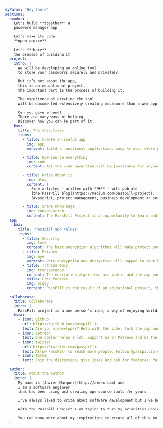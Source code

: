 ```yaml
---
myParam: 'Hey there'
sections:
  header: |
    Let's build **together** a
    password manager app

    Let's make its code
    **open source**

    Let's **share**
    the process of building it
  project:
    intro: |
      We will be developing an online tool
      to store your passwords securely and privately.

      But it’s not about the app,
      this is an educational project,
      the important part is the process of building it.

      The experience of creating the tool
      will be documented extensively creating much more than a web application.

      Can you give a hand?
      There are many ways of helping.
      Discover how you can be part of it.
    box:
      title: The objectives
      items:
        - title: Create an useful app
          img: app
          content: Build a functional application, easy to use, where people can keep their passwords safely.

        - title: Opensource everything
          img: code
          content: All the code generated will be [available for anyone](https://github.com/passpill-io), to inspect, to improve, or even to install in their own servers.

        - title: Write about it
          img: blog
          content: |
            Fine articles - written with **♥** - will poblate
            [the PassPill blog](https://medium.com/passpill-project).
            Javascript, project management, business development or server infrastructure will be some of the topics you'll find there.

        - title: Share knowledge
          img: conversation
          content: The PassPill Project is an opportunity to learn and collaborate for everybody. It's open to ideas, criticism and improvements.
  app:
    box:
      title: 'Passpill app values'
      items:
        - title: Security
          img: lock
          content: The best encryption algorithms will make protect your data. away from strangers' hands.
        - title: Privacy
          img: eye
          content: Data encryption and decryption will happen in your browser, using the key that you only know. We won't be able to access. You don't even need to give your email address.
        - title: Transparency
          img: transparency
          content: The encryption algorithms are public and the app code is opensource. You don't need to trust us, you can actually check how it works.
        - title: Free forever
          img: piggy
          content: PassPill is the result of an educational project, that's why it's free and always will be. You can support the project if you like it.

  collaborate:
    title: Collaborate
    intro: |
      PassPill project is a one person’s idea, a way of enjoying building an app through sharing the development process. However it’s a lot of work! Every bit of help is much appreciated. There are many ways of collaborating:
    boxes:
      - icon: github
        url: https://github.com/passpill-io
        text: Are you a developer? Help with the code, fork the app and give it a star in GitHub
      - icon: patreon
        text: One dollar helps a lot. Support us on Patreon and be the first on reading the articles
      - icon: twitter
        url: https://twitter.com/passpillio
        text: Allow PassPill to reach more people. Follow @passpillio on Twitter and share the articles
      - icon: forum
        text: Join the discussion, give ideas and ask for features. Participate in the forum

  author:
    title: About the author
    intro: |
      My name is [Javier Marquez](http://arqex.com) and
      I am a software engineer
      that has been using and creating opensource tools for years.

      I've always liked to write about software development but I've been always busy coding for my side projects with almost no time left.

      With the Passpill Project I am trying to turn my priorities upside down: The important part is writing articles!

      You can know more about my inspirations to create all of this by reading the project introduction and, if you like it, you can support it on Patreon.
---
```

